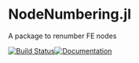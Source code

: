 # NodeNumbering.jl

A package to renumber FE nodes

[![Build Status](https://travis-ci.org/JuliaFEM/NodeNumbering.jl.svg?branch=master)](https://travis-ci.org/JuliaFEM/NodeNumbering.jl)[![Documentation](https://readthedocs.org/projects/nodenumberingjl/badge/?version=latest)](http://nodenumberingjl.readthedocs.io/)
